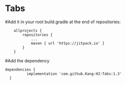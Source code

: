 # Tabs

#Add it in your root build.gradle at the end of repositories:

```gladle
	allprojects {
		repositories {
			...
			maven { url 'https://jitpack.io' }
		}
	}
  ```
  
  #Add the dependency
  ```gladle
  dependencies {
	        implementation 'com.github.Kang-HJ:Tabs:1.3'
	}
  ```
